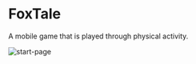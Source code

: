 # FoxTale
A mobile game that is played through physical activity.

![start-page](https://github.com/Ploxo/FoxTale/assets/47030482/f563c024-90c8-4d5c-bdb4-a87c7220ad51)
